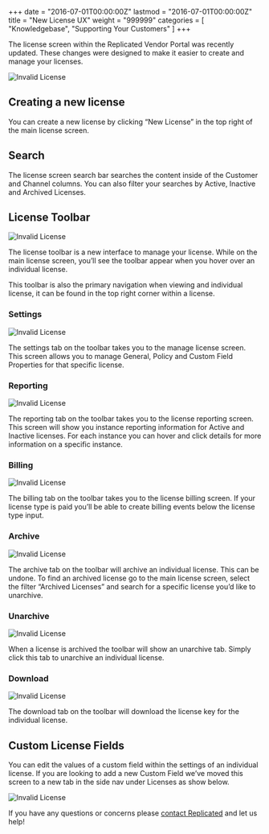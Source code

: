 +++
date = "2016-07-01T00:00:00Z"
lastmod = "2016-07-01T00:00:00Z"
title = "New License UX"
weight = "999999"
categories = [ "Knowledgebase", "Supporting Your Customers" ]
+++

The license screen within the Replicated Vendor Portal was recently updated. These changes were designed to make it easier to create and manage your licenses.

![Invalid License](/static/license-screen-screenshot/license-screen.png)

## Creating a new license
You can create a new license by clicking “New License” in the top right of the main license screen.

## Search
The license screen search bar searches the content inside of the Customer and Channel columns. You can also filter your searches by Active, Inactive and Archived Licenses.

## License Toolbar
![Invalid License](/static/license-screen-screenshot/toolbar.png)

The license toolbar is a new interface to manage your license. While on the main license screen, you’ll see the toolbar appear when you hover over an individual license.

This toolbar is also the primary navigation when viewing and individual license, it can be found in the top right corner within a license.

### Settings
![Invalid License](/static/license-screen-screenshot/settings.png)

The settings tab on the toolbar takes you to the manage license screen. This screen allows you to manage General, Policy and Custom Field Properties for that specific license.

### Reporting
![Invalid License](/static/license-screen-screenshot/reporting.png)

The reporting tab on the toolbar takes you to the license reporting screen. This screen will show you instance reporting information for Active and Inactive licenses. For each instance you can hover and click details for more information on a specific instance.

### Billing
![Invalid License](/static/license-screen-screenshot/billing.png)

The billing tab on the toolbar takes you to the license billing screen. If your license type is paid you’ll be able to create billing events below the license type input.

### Archive
![Invalid License](/static/license-screen-screenshot/archive.png)

The archive tab on the toolbar will archive an individual license. This can be undone. To find an archived license go to the main license screen, select the filter “Archived Licenses” and search for a specific license you’d like to unarchive.

### Unarchive
![Invalid License](/static/license-screen-screenshot/unarchive.png)

When a license is archived the toolbar will show an unarchive tab. Simply click this tab to unarchive an individual license.

### Download
![Invalid License](/static/license-screen-screenshot/download.png)

The download tab on the toolbar will download the license key for the individual license.

## Custom License Fields
You can edit the values of a custom field within the settings of an individual license. If you are looking to add a new Custom Field we’ve moved this screen to a new tab in the side nav under Licenses as show below.

![Invalid License](/static/license-screen-screenshot/side-nav.png)

If you have any questions or concerns please [contact Replicated](https://support.replicated.com/hc/en-us/requests/new)
and let us help!
